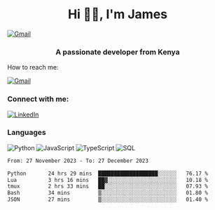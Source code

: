 <h1 align="center">Hi 👋🏾, I'm James</h1>

<a href="https://www.linkedin.com/in/jameskiongo/">

![Gmail](https://img.shields.io/badge/%20Gmail%20-000?style=for-the-badge&logo=Gmail&logoColor=white)

</a>

<h3 align="center">A passionate developer from Kenya</h3>

How to reach me:

<a href="mailto:NjihiaKiongo@gmail.com">

![Gmail](https://img.shields.io/badge/%20NjihiaKiongo@gmail.com%20-000?style=for-the-badge&logo=Gmail&logoColor=white)

</a>

<h3 align="left">Connect with me:</h3>
<a href="https://www.linkedin.com/in/jameskiongo/">

![LinkedIn](https://img.shields.io/badge/%20LinkedIn%20-000?style=for-the-badge&logo=LinkedIn&logoColor=white)

</a>

### Languages

![Python](https://img.shields.io/badge/%20Python%20-000?style=for-the-badge&logo=Python&logoColor=white)
![JavaScript](https://img.shields.io/badge/%20javascript%20-000?style=for-the-badge&logo=javascript&logoColor=white)
![TypeScript](https://img.shields.io/badge/%20TypeScript%20-000?style=for-the-badge&logo=TypeScript&logoColor=white)
![SQL](https://img.shields.io/badge/%20SQL%20-000?style=for-the-badge&logo=MySQL&logoColor=white)


<!--START_SECTION:waka-->

```txt
From: 27 November 2023 - To: 27 December 2023

Python       24 hrs 29 mins  ███████████████████░░░░░░   76.17 %
Lua          3 hrs 16 mins   ██▓░░░░░░░░░░░░░░░░░░░░░░   10.18 %
tmux         2 hrs 33 mins   ██░░░░░░░░░░░░░░░░░░░░░░░   07.93 %
Bash         34 mins         ▒░░░░░░░░░░░░░░░░░░░░░░░░   01.80 %
JSON         27 mins         ▒░░░░░░░░░░░░░░░░░░░░░░░░   01.40 %
```

<!--END_SECTION:waka-->
